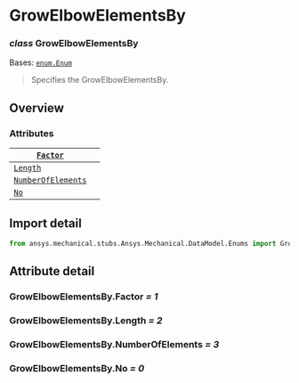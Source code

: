 # GrowElbowElementsBy

### *class* GrowElbowElementsBy

Bases: [`enum.Enum`](https://docs.python.org/3/library/enum.html#enum.Enum)

> Specifies the GrowElbowElementsBy.

> <!-- !! processed by numpydoc !! -->

## Overview

### Attributes

| [`Factor`](#GrowElbowElementsBy.Factor)                     |    |
|-------------------------------------------------------------|----|
| [`Length`](#GrowElbowElementsBy.Length)                     |    |
| [`NumberOfElements`](#GrowElbowElementsBy.NumberOfElements) |    |
| [`No`](#GrowElbowElementsBy.No)                             |    |

## Import detail

```python
from ansys.mechanical.stubs.Ansys.Mechanical.DataModel.Enums import GrowElbowElementsBy
```

## Attribute detail

### GrowElbowElementsBy.Factor *= 1*

### GrowElbowElementsBy.Length *= 2*

### GrowElbowElementsBy.NumberOfElements *= 3*

### GrowElbowElementsBy.No *= 0*
